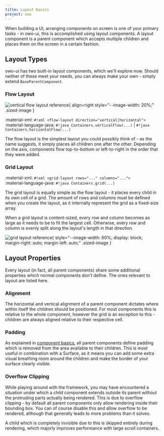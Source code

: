 ```yaml
---
title: Layout Basics
project: owo
---
```


When building a UI, arranging components on screen is one of your primary tasks - in owo-ui, this is accomplished using layout components. A layout component is a parent component which accepts multiple children and places them on the screen in a certain fashion.

## Layout Types
owo-ui has two built-in layout components, which we'll explore now. Should neither of these meet your needs, you can always make your own - simply extend `BaseParentComponent`.

### Flow Layout
![vertical flow layout reference](https://cdn.discordapp.com/attachments/857970721166065674/1013911965900476507/vertical_flow_layout.png){ align=right style="--image-width: 20%;" .sized-image }

:material-xml: `#!xml <flow-layout direction="vertical|​horizontal">` <br>
:material-language-java: `#!java Containers.verticalFlow(...)` | `#!java Containers.horizontalFlow(...)`

The flow layout is the simplest layout you could possibly think of - as the name suggests, it simply places all children one after the other. Depending on the axis, components flow top-to-bottom or left-to-right in the order that they were added.


### Grid Layout
:material-xml: `#!xml <grid-layout rows="..." columns="...">`<br>
:material-language-java: `#!java Containers.grid(...)`

The grid layout is equally simple as the flow layout - it places every child in its own cell of a grid. The amount of rows and columns must be defined when you create the layout, as it internally represent the grid as a fixed-size array.

When a grid layout is content-sized, every row and column becomes as large as it needs to be to fit the largest cell. Otherwise, every row and column is evenly split along the layout's length in that direction.

![grid layout reference](https://cdn.discordapp.com/attachments/857970721166065674/1013921383480311911/grid_layout.png){ style="--image-width: 60%; display: block; margin-right: auto; margin-left: auto;" .sized-image }

## Layout Properties

Every layout (in fact, all parent components) share some additional properties which normal components don't define. The ones relevant to layout are listed here.

### Alignment

The horizontal and vertical alignment of a parent component dictates where within itself the children should be positioned. For most components this is relative to the whole component, however the grid is an exception to this - children are always aligned relative to their respective cell.

### Padding

As explained in [component basics](component-basics.md#padding), all parent components define padding which is removed from the area available to their children. This is most useful in combination with a Surface, as it means you can add some extra visual breathing room around the children and make the border of your surface clearly visible.

### Overflow Clipping

While playing around with the framework, you may have encountered a situation under which a child component extends outside its parent without the protruding parts actually being rendered. This is due to overflow clipping - by default all parent components only allow rendering inside their bounding box. You can of course disable this and allow overflow to be rendered, although that generally leads to more problems than it solves.

A child which is completely invisible due to this is skipped entirely during rendering, which majorly improves performance with large scroll containers.